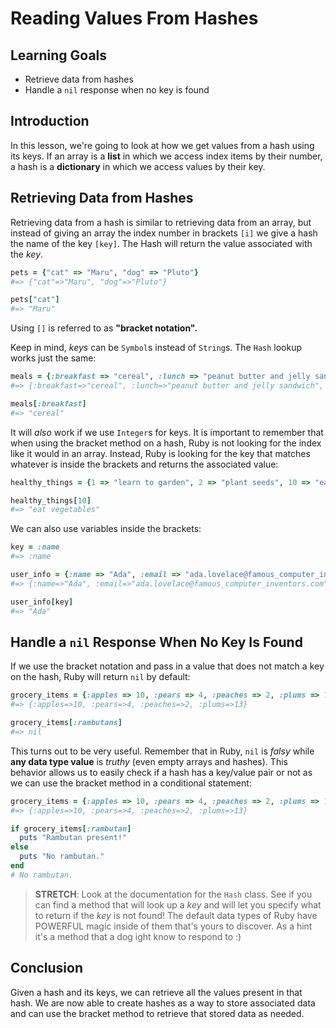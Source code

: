 # Reading Values From Hashes

## Learning Goals

- Retrieve data from hashes
- Handle a `nil` response when no key is found

## Introduction

In this lesson, we're going to look at how we get values from a hash using
its keys. If an array is a **list** in which we access index items by
their number, a hash is a **dictionary** in which we access values by their key.

## Retrieving Data from Hashes

Retrieving data from a hash is similar to retrieving data from an array, but
instead of giving an array the index number in brackets `[i]` we give a hash the
name of the key `[key]`. The Hash will return the value associated with the
_key_.

```ruby
pets = {"cat" => "Maru", "dog" => "Pluto"}
#=> {"cat"=>"Maru", "dog"=>"Pluto"}

pets["cat"]
#=> "Maru"
```

Using `[]` is referred to as **"bracket notation".**

Keep in mind, _keys_ can be `Symbol`s instead of `String`s. The `Hash` lookup works
just the same:

```ruby
meals = {:breakfast => "cereal", :lunch => "peanut butter and jelly sandwich", :dinner => "mushroom risotto"}
#=> {:breakfast=>"cereal", :lunch=>"peanut butter and jelly sandwich", :dinner=>"mushroom risotto"}

meals[:breakfast]
#=> "cereal"
```

It will _also_ work if we use `Integer`s for keys. It is important to
remember that when using the bracket method on a hash, Ruby is not looking for
the index like it would in an array. Instead, Ruby is looking for the key that
matches whatever is inside the brackets and returns the associated value:

```ruby
healthy_things = {1 => "learn to garden", 2 => "plant seeds", 10 => "eat vegetables"}

healthy_things[10]
#=> "eat vegetables"
```

We can also use variables inside the brackets:

```ruby
key = :name
#=> :name

user_info = {:name => "Ada", :email => "ada.lovelace@famous_computer_inventors.com"}
#=> {:name=>"Ada", :email=>"ada.lovelace@famous_computer_inventors.com"}

user_info[key]
#=> "Ada"
```

## Handle a `nil` Response When No Key Is Found

If we use the bracket notation and pass in a value that does not match a key on
the hash, Ruby will return `nil` by default:

```ruby
grocery_items = {:apples => 10, :pears => 4, :peaches => 2, :plums => 13}
#=> {:apples=>10, :pears=>4, :peaches=>2, :plums=>13}

grocery_items[:rambutans]
#=> nil
```

This turns out to be very useful. Remember that in Ruby, `nil` is _falsy_ while
**any data type value** is _truthy_ (even empty arrays and hashes). This
behavior allows us to easily check if a hash has a key/value pair or not as we
can use the bracket method in a conditional statement:

```ruby
grocery_items = {:apples => 10, :pears => 4, :peaches => 2, :plums => 13}
#=> {:apples=>10, :pears=>4, :peaches=>2, :plums=>13}

if grocery_items[:rambutan]
  puts "Rambutan present!"
else
  puts "No rambutan."
end
# No rambutan.
```

> **STRETCH**: Look at the documentation for the `Hash` class. See if you
> can find a method that will look up a _key_ and will let you specify
> what to return if the _key_ is not found! The default data types of
> Ruby have POWERFUL magic inside of them that's yours to discover. As a hint
> it's a method that a dog ight know to respond to :)

## Conclusion

Given a hash and its keys, we can retrieve all the values present in that hash.
We are now able to create hashes as a way to store associated data and can use
the bracket method to retrieve that stored data as needed.

